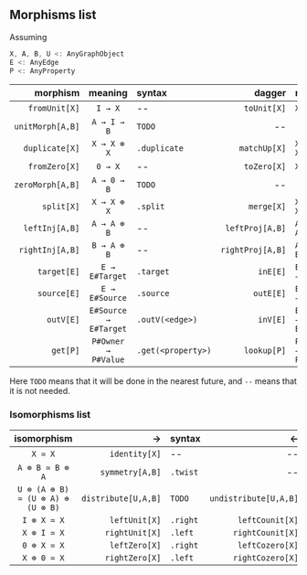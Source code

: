 ## Morphisms list

Assuming

```scala
X, A, B, U <: AnyGraphObject
E <: AnyEdge
P <: AnyProperty
```

|         morphism |        meaning        | syntax             |           dagger | meaning               | syntax          |
|-----------------:|:---------------------:|:-------------------|-----------------:|:----------------------|:----------------|
|    `fromUnit[X]` |        `I → X`        | --                 |      `toUnit[X]` | `X → I`               | `.toUnit`       |
| `unitMorph[A,B]` |      `A → I → B`      | `TODO`             |               -- |                       |                 |
|   `duplicate[X]` |      `X → X ⊗ X`      | `.duplicate`       |     `matchUp[X]` | `X ⊗ X → X`           | `TODO`          |
|    `fromZero[X]` |        `0 → X`        | --                 |      `toZero[X]` | `X → 0`               | `.toZero`       |
| `zeroMorph[A,B]` |      `A → 0 → B`      | `TODO`             |               -- |                       |                 |
|       `split[X]` |      `X → X ⊕ X`      | `.split`           |       `merge[X]` | `X ⊕ X → X`           | `TODO`          |
|   `leftInj[A,B]` |      `A → A ⊕ B`      | --                 |  `leftProj[A,B]` | `A ⊕ B → A`           | `.left`         |
|  `rightInj[A,B]` |      `B → A ⊕ B`      | --                 | `rightProj[A,B]` | `A ⊕ B → B`           | `.right`        |
|      `target[E]` |    `E → E#Target`     | `.target`          |         `inE[E]` | `E#Target → E`        | `.inE(<edge>)`  |
|      `source[E]` |    `E → E#Source`     | `.source`          |        `outE[E]` | `E#Source → E`        | `.outE(<edge>)` |
|        `outV[E]` | `E#Source → E#Target` | `.outV(<edge>)`    |         `inV[E]` | `E#Target → E#Source` | `.inV(<edge>)`  |
|         `get[P]` |  `P#Owner → P#Value`  | `.get(<property>)` |      `lookup[P]` | `P#Value → P#Owner`   | --              |

Here `TODO` means that it will be done in the nearest future, and `--` means that it is not needed.


### Isomorphisms list


|            isomorphism            |                   → | syntax   |                     ← | syntax         |
|:---------------------------------:|--------------------:|:---------|----------------------:|:---------------|
|              `X ≃ X`              |       `identity[X]` | --       |                    -- |                |
|          `A ⊗ B ≃ B ⊗ A`          |     `symmetry[A,B]` | `.twist` |                    -- |                |
| `U ⊗ (A ⊕ B) ≃ (U ⊗ A) ⊕ (U ⊗ B)` | `distribute[U,A,B]` | `TODO`   | `undistribute[U,A,B]` | `TODO`         |
|            `I ⊗ X ≃ X`            |       `leftUnit[X]` | `.right` |       `leftCounit[X]` | `.leftCounit`  |
|            `X ⊗ I ≃ X`            |      `rightUnit[X]` | `.left`  |      `rightCounit[X]` | `.rightCounit` |
|            `0 ⊕ X ≃ X`            |       `leftZero[X]` | `.right` |       `leftCozero[X]` | `.leftCozero`  |
|            `X ⊕ 0 ≃ X`            |      `rightZero[X]` | `.left`  |      `rightCozero[X]` | `.rightCozero` |
